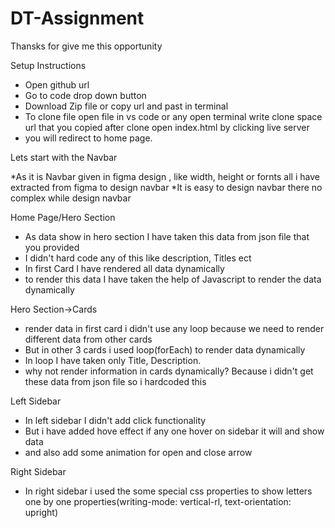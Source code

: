 ﻿# DT-Assignment

Thansks for give me this opportunity

Setup Instructions 
* Open github url
* Go to code drop down button
* Download Zip file or copy url and past in terminal
* To clone file open file in vs code or any
   open terminal write clone space url that you copied
   after clone open index.html by clicking live server
* you will redirect to home page.

Lets start with the Navbar

*As it is Navbar given in figma design , like width, height or fornts all i have extracted from figma to design navbar
*It is easy to design navbar there no complex while design navbar

Home Page/Hero Section
* As data show in hero section I have taken this data from json file that you provided
* I didn't hard code any of this like description, Titles ect
* In first Card I have rendered all data dynamically 
* to render this data I have taken the help of Javascript to render the data dynamically

Hero Section->Cards 
* render data in first card i didn't use any loop because we need to render different data 
from other cards
* But in other 3 cards i used loop(forEach) to render data dynamically 
* In loop I have taken only Title, Description.
* why not render information in cards dynamically?
  Because i didn't get these data from json file so i hardcoded this 

Left Sidebar
* In left sidebar I didn't add click functionality 
* But i have added hove effect if any one hover on sidebar it will and show data
* and also add some animation for open and close arrow 

Right Sidebar
* In right sidebar i used the some special css properties to show letters one by one
   properties(writing-mode: vertical-rl,  text-orientation: upright)


